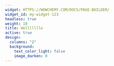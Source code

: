 ```yaml
---
widget: HTTPS://WOWCHEMY.COM/DOCS/PAGE-BUILDER/
widget_id: my-widget-123
headless: true
weight: 10
title: Helllllllo
active: true
design:
  columns: "2"
  background:
    text_color_light: false
    image_darken: 0
---
```


